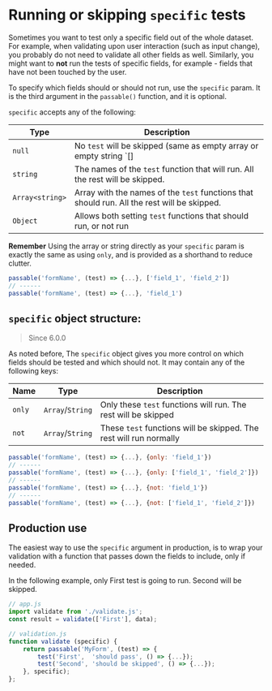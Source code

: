 # Running or skipping `specific` tests
Sometimes you want to test only a specific field out of the whole dataset. For example, when validating upon user interaction (such as input change), you probably do not need to validate all other fields as well. Similarly, you might want to **not** run the tests of specific fields, for example - fields that have not been touched by the user.

To specify which fields should or should not run, use the `specific` param. It is the third argument in the `passable()` function, and it is optional.

`specific` accepts any of the following:

| Type            | Description
|-----------------|------------
| `null`          | No `test` will be skipped (same as empty array or empty string `[] | ''`)
| `string`        | The names of the `test` function that will run. All the rest will be skipped.
| `Array<string>` | Array with the names of the `test` functions that should run. All the rest will be skipped.
| `Object`        | Allows both setting `test` functions that should run, or not run

**Remember** Using the array or string directly as your `specific` param is exactly the same as using `only`, and is provided as a shorthand to reduce clutter.

```js
passable('formName', (test) => {...}, ['field_1', 'field_2'])
// ------
passable('formName', (test) => {...}, 'field_1')
```

## `specific` object structure:
> Since 6.0.0

As noted before, The `specific` object gives you more control on which fields should be tested and which should not. It may contain any of the following keys:

| Name   | Type             | Description
|--------|------------------|-----
| `only` | `Array`/`String` | Only these `test` functions will run. The rest will be skipped
| `not`  | `Array`/`String`  | These `test` functions will be skipped. The rest will run normally

```js
passable('formName', (test) => {...}, {only: 'field_1'})
// ------
passable('formName', (test) => {...}, {only: ['field_1', 'field_2']})
// ------
passable('formName', (test) => {...}, {not: 'field_1'})
// ------
passable('formName', (test) => {...}, {not: ['field_1', 'field_2']})
```

## Production use

The easiest way to use the `specific` argument in production, is to wrap your validation with a function that passes down the fields to include, only if needed.

In the following example, only First test is going to run. Second will be skipped.
```js
// app.js
import validate from './validate.js';
const result = validate(['First'], data);

// validation.js
function validate (specific) {
    return passable('MyForm', (test) => {
        test('First',  'should pass', () => {...});
        test('Second', 'should be skipped', () => {...});
    }, specific);
};
```